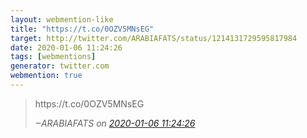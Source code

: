```yaml
---
layout: webmention-like
title: "https://t.co/0OZV5MNsEG"
target: http://twitter.com/ARABIAFATS/status/1214131729595817984
date: 2020-01-06 11:24:26
tags: [webmentions]
generator: twitter.com
webmention: true
---
```




<blockquote class="external-citation">
  <p>
    https://t.co/0OZV5MNsEG
  </p>
  <cite>‒<span class="p-author p-name">ARABIAFATS</span>
    on
    <a href="http://twitter.com/ARABIAFATS/status/1214131729595817984" rel="external nofollow" target="_blank">2020-01-06 11:24:26</a>
  </cite>
</blockquote>




